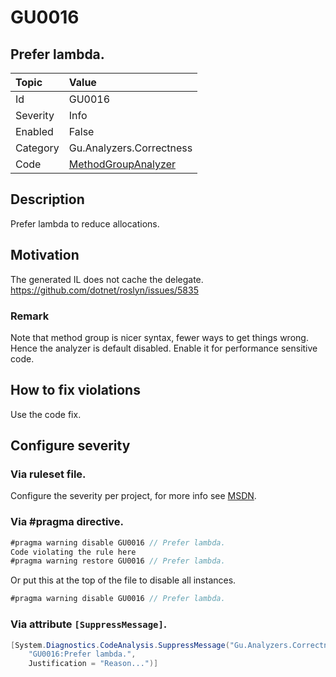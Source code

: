 # GU0016
## Prefer lambda.

| Topic    | Value
| :--      | :--
| Id       | GU0016
| Severity | Info
| Enabled  | False
| Category | Gu.Analyzers.Correctness
| Code     | [MethodGroupAnalyzer](https://github.com/DotNetAnalyzers/Gu.Analyzers/blob/master/Gu.Analyzers/Analyzers/MethodGroupAnalyzer.cs)

## Description

Prefer lambda to reduce allocations.

## Motivation

The generated IL does not cache the delegate.
https://github.com/dotnet/roslyn/issues/5835

### Remark
Note that method group is nicer syntax, fewer ways to get things wrong. Hence the analyzer is default disabled.
Enable it for performance sensitive code.

## How to fix violations

Use the code fix.

<!-- start generated config severity -->
## Configure severity

### Via ruleset file.

Configure the severity per project, for more info see [MSDN](https://msdn.microsoft.com/en-us/library/dd264949.aspx).

### Via #pragma directive.
```C#
#pragma warning disable GU0016 // Prefer lambda.
Code violating the rule here
#pragma warning restore GU0016 // Prefer lambda.
```

Or put this at the top of the file to disable all instances.
```C#
#pragma warning disable GU0016 // Prefer lambda.
```

### Via attribute `[SuppressMessage]`.

```C#
[System.Diagnostics.CodeAnalysis.SuppressMessage("Gu.Analyzers.Correctness", 
    "GU0016:Prefer lambda.", 
    Justification = "Reason...")]
```
<!-- end generated config severity -->